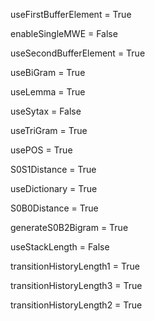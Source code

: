 useFirstBufferElement = True

enableSingleMWE = False

useSecondBufferElement = True

useBiGram = True

useLemma = True

useSytax = False

useTriGram = True

usePOS = True

S0S1Distance = True

useDictionary = True

S0B0Distance = True

generateS0B2Bigram = True

useStackLength = False

transitionHistoryLength1 = True

transitionHistoryLength3 = True

transitionHistoryLength2 = True

